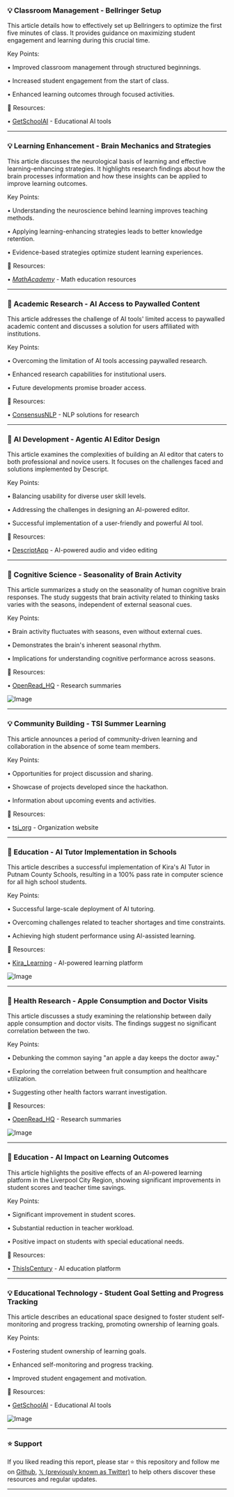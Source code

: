 ### 💡 Classroom Management - Bellringer Setup

This article details how to effectively set up Bellringers to optimize the first five minutes of class.  It provides guidance on maximizing student engagement and learning during this crucial time.

Key Points:

• Improved classroom management through structured beginnings.


• Increased student engagement from the start of class.


• Enhanced learning outcomes through focused activities.


🔗 Resources:

• [GetSchoolAI](https://x.com/GetSchoolAI) - Educational AI tools


---
### 💡 Learning Enhancement - Brain Mechanics and Strategies

This article discusses the neurological basis of learning and effective learning-enhancing strategies.  It highlights research findings about how the brain processes information and how these insights can be applied to improve learning outcomes.

Key Points:

• Understanding the neuroscience behind learning improves teaching methods.


• Applying learning-enhancing strategies leads to better knowledge retention.


• Evidence-based strategies optimize student learning experiences.


🔗 Resources:

• [_MathAcademy_](https://x.com/_MathAcademy_) - Math education resources


---
### 🤖 Academic Research - AI Access to Paywalled Content

This article addresses the challenge of AI tools' limited access to paywalled academic content and discusses a solution for users affiliated with institutions.

Key Points:

• Overcoming the limitation of AI tools accessing paywalled research.


• Enhanced research capabilities for institutional users.


• Future developments promise broader access.


🔗 Resources:

• [ConsensusNLP](https://x.com/ConsensusNLP) - NLP solutions for research


---
### 🤖 AI Development - Agentic AI Editor Design

This article examines the complexities of building an AI editor that caters to both professional and novice users. It focuses on the challenges faced and solutions implemented by Descript.

Key Points:

• Balancing usability for diverse user skill levels.


• Addressing the challenges in designing an AI-powered editor.


• Successful implementation of a user-friendly and powerful AI tool.


🔗 Resources:

• [DescriptApp](https://x.com/DescriptApp) - AI-powered audio and video editing


---
### 🤖 Cognitive Science - Seasonality of Brain Activity

This article summarizes a study on the seasonality of human cognitive brain responses. The study suggests that brain activity related to thinking tasks varies with the seasons, independent of external seasonal cues.

Key Points:

• Brain activity fluctuates with seasons, even without external cues.


• Demonstrates the brain's inherent seasonal rhythm.


• Implications for understanding cognitive performance across seasons.


🔗 Resources:

• [OpenRead_HQ](https://x.com/OpenRead_HQ) - Research summaries


![Image](https://pbs.twimg.com/media/GyZl036aYAEWzJJ?format=jpg&name=small)


---
### 💡 Community Building -  TSI Summer Learning

This article announces a period of community-driven learning and collaboration in the absence of some team members.

Key Points:

• Opportunities for project discussion and sharing.


• Showcase of projects developed since the hackathon.


• Information about upcoming events and activities.


🔗 Resources:

• [tsi_org](https://x.com/tsi_org) - Organization website


---
### 🚀 Education - AI Tutor Implementation in Schools

This article describes a successful implementation of Kira's AI Tutor in Putnam County Schools, resulting in a 100% pass rate in computer science for all high school students.

Key Points:

• Successful large-scale deployment of AI tutoring.


• Overcoming challenges related to teacher shortages and time constraints.


• Achieving high student performance using AI-assisted learning.


🔗 Resources:

• [Kira_Learning](https://x.com/Kira_Learning) - AI-powered learning platform


![Image](https://pbs.twimg.com/media/GyQdROPXgAEP8-l?format=jpg&name=small)


---
### 🤖 Health Research - Apple Consumption and Doctor Visits

This article discusses a study examining the relationship between daily apple consumption and doctor visits.  The findings suggest no significant correlation between the two.

Key Points:

• Debunking the common saying "an apple a day keeps the doctor away."


• Exploring the correlation between fruit consumption and healthcare utilization.


• Suggesting other health factors warrant investigation.


🔗 Resources:

• [OpenRead_HQ](https://x.com/OpenRead_HQ) - Research summaries


![Image](https://pbs.twimg.com/media/GyP-6MXasAAmYZl?format=jpg&name=small)


---
### 🚀 Education - AI Impact on Learning Outcomes

This article highlights the positive effects of an AI-powered learning platform in the Liverpool City Region, showing significant improvements in student scores and teacher time savings.

Key Points:

• Significant improvement in student scores.


• Substantial reduction in teacher workload.


• Positive impact on students with special educational needs.


🔗 Resources:

• [ThisIsCentury](https://x.com/ThisIsCentury) - AI education platform


---
### 💡 Educational Technology - Student Goal Setting and Progress Tracking

This article describes an educational space designed to foster student self-monitoring and progress tracking, promoting ownership of learning goals.

Key Points:

• Fostering student ownership of learning goals.


• Enhanced self-monitoring and progress tracking.


• Improved student engagement and motivation.


🔗 Resources:

• [GetSchoolAI](https://x.com/GetSchoolAI) - Educational AI tools


![Image](https://pbs.twimg.com/media/GyHUCB2aEAQN8br?format=jpg&name=small)


---

### ⭐️ Support

If you liked reading this report, please star ⭐️ this repository and follow me on [Github](https://github.com/Drix10), [𝕏 (previously known as Twitter)](https://x.com/DRIX_10_) to help others discover these resources and regular updates.

---